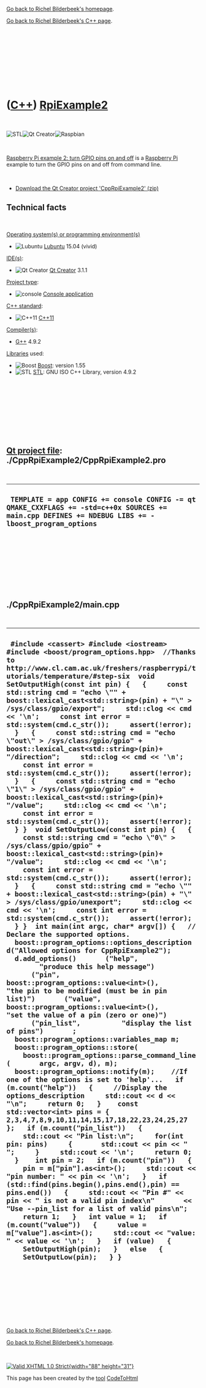 [Go back to Richel Bilderbeek's homepage](index.htm).

[Go back to Richel Bilderbeek's C++ page](Cpp.htm).

 

 

 

 

 

([C++](Cpp.htm)) [RpiExample2](CppRpiExample2.htm)
==================================================

 

![STL](PicStl.png)![Qt
Creator](PicQtCreator.png)![Raspbian](PicRaspbian.png)

 

[Raspberry Pi example 2: turn GPIO pins on and off](CppRpiExample2.htm)
is a [Raspberry Pi](CppRpi.htm) example to turn the GPIO pins on and off
from command line.

 

-   [Download the Qt Creator project
    'CppRpiExample2' (zip)](CppRpiExample2.zip)

Technical facts
---------------

 

[Operating system(s) or programming environment(s)](CppOs.htm)

-   ![Lubuntu](PicLubuntu.png) [Lubuntu](CppLubuntu.htm) 15.04 (vivid)

[IDE(s)](CppIde.htm):

-   ![Qt Creator](PicQtCreator.png) [Qt Creator](CppQtCreator.htm) 3.1.1

[Project type](CppQtProjectType.htm):

-   ![console](PicConsole.png) [Console
    application](CppConsoleApplication.htm)

[C++ standard](CppStandard.htm):

-   ![C++11](PicCpp11.png) [C++11](Cpp11.htm)

[Compiler(s)](CppCompiler.htm):

-   [G++](CppGpp.htm) 4.9.2

[Libraries](CppLibrary.htm) used:

-   ![Boost](PicBoost.png) [Boost](CppBoost.htm): version 1.55
-   ![STL](PicStl.png) [STL](CppStl.htm): GNU ISO C++ Library, version
    4.9.2

 

 

 

 

 

[Qt project file](CppQtProjectFile.htm): ./CppRpiExample2/CppRpiExample2.pro
----------------------------------------------------------------------------

 

  -----------------------------------------------------------------------------------------------------------------------------------------------------
  ` TEMPLATE = app CONFIG += console CONFIG -= qt QMAKE_CXXFLAGS += -std=c++0x SOURCES += main.cpp DEFINES += NDEBUG LIBS += -lboost_program_options`
  -----------------------------------------------------------------------------------------------------------------------------------------------------

 

 

 

 

 

./CppRpiExample2/main.cpp
-------------------------

 

  ------------------------------------------------------------------------------------------------------------------------------------------------------------------------------------------------------------------------------------------------------------------------------------------------------------------------------------------------------------------------------------------------------------------------------------------------------------------------------------------------------------------------------------------------------------------------------------------------------------------------------------------------------------------------------------------------------------------------------------------------------------------------------------------------------------------------------------------------------------------------------------------------------------------------------------------------------------------------------------------------------------------------------------------------------------------------------------------------------------------------------------------------------------------------------------------------------------------------------------------------------------------------------------------------------------------------------------------------------------------------------------------------------------------------------------------------------------------------------------------------------------------------------------------------------------------------------------------------------------------------------------------------------------------------------------------------------------------------------------------------------------------------------------------------------------------------------------------------------------------------------------------------------------------------------------------------------------------------------------------------------------------------------------------------------------------------------------------------------------------------------------------------------------------------------------------------------------------------------------------------------------------------------------------------------------------------------------------------------------------------------------------------------------------------------------------------------------------------------------------------------------------------------------------------------------------------------------------------------------------------------------------------------------------------------------------------------------------------------------------------------------------------------------------------------------------------------------------------------------------------------------------------------------------------------------------------------------------------------------------------------------------------------------------------------------------------------------------------------------------------------------
  ` #include <cassert> #include <iostream> #include <boost/program_options.hpp>  //Thanks to http://www.cl.cam.ac.uk/freshers/raspberrypi/tutorials/temperature/#step-six  void SetOutputHigh(const int pin) {   {     const std::string cmd = "echo \"" + boost::lexical_cast<std::string>(pin) + "\" > /sys/class/gpio/export";     std::clog << cmd << '\n';     const int error = std::system(cmd.c_str());     assert(!error);   }   {     const std::string cmd = "echo \"out\" > /sys/class/gpio/gpio" + boost::lexical_cast<std::string>(pin)+ "/direction";     std::clog << cmd << '\n';     const int error = std::system(cmd.c_str());     assert(!error);   }   {     const std::string cmd = "echo \"1\" > /sys/class/gpio/gpio" + boost::lexical_cast<std::string>(pin)+ "/value";     std::clog << cmd << '\n';     const int error = std::system(cmd.c_str());     assert(!error);   } }  void SetOutputLow(const int pin) {   {     const std::string cmd = "echo \"0\" > /sys/class/gpio/gpio" + boost::lexical_cast<std::string>(pin)+ "/value";     std::clog << cmd << '\n';     const int error = std::system(cmd.c_str());     assert(!error);   }   {     const std::string cmd = "echo \"" + boost::lexical_cast<std::string>(pin) + "\" > /sys/class/gpio/unexport";     std::clog << cmd << '\n';     const int error = std::system(cmd.c_str());     assert(!error);   } }  int main(int argc, char* argv[]) {   // Declare the supported options.   boost::program_options::options_description d("Allowed options for CppRpiExample2");   d.add_options()       ("help",         "produce this help message")       ("pin",          boost::program_options::value<int>(),          "the pin to be modified (must be in pin list)")       ("value",          boost::program_options::value<int>(),          "set the value of a pin (zero or one)")       ("pin_list",          "display the list of pins")       ;    boost::program_options::variables_map m;   boost::program_options::store(     boost::program_options::parse_command_line(       argc, argv, d), m);   boost::program_options::notify(m);    //If one of the options is set to 'help'...   if (m.count("help"))   {     //Display the options_description     std::cout << d << "\n";     return 0;   }    const std::vector<int> pins = { 2,3,4,7,8,9,10,11,14,15,17,18,22,23,24,25,27 };   if (m.count("pin_list"))   {     std::cout << "Pin list:\n";     for(int pin: pins)     {       std::cout << pin << " ";     }     std::cout << '\n';     return 0;   }    int pin = 2;   if (m.count("pin"))   {     pin = m["pin"].as<int>();     std::cout << "pin number: " << pin << '\n';   }   if (std::find(pins.begin(),pins.end(),pin) == pins.end())   {     std::cout << "Pin #" << pin << " is not a valid pin index\n"       << "Use --pin_list for a list of valid pins\n";     return 1;   }   int value = 1;   if (m.count("value"))   {     value = m["value"].as<int>();     std::cout << "value: " << value << '\n';   }   if (value)   {     SetOutputHigh(pin);   }   else   {     SetOutputLow(pin);   } }`
  ------------------------------------------------------------------------------------------------------------------------------------------------------------------------------------------------------------------------------------------------------------------------------------------------------------------------------------------------------------------------------------------------------------------------------------------------------------------------------------------------------------------------------------------------------------------------------------------------------------------------------------------------------------------------------------------------------------------------------------------------------------------------------------------------------------------------------------------------------------------------------------------------------------------------------------------------------------------------------------------------------------------------------------------------------------------------------------------------------------------------------------------------------------------------------------------------------------------------------------------------------------------------------------------------------------------------------------------------------------------------------------------------------------------------------------------------------------------------------------------------------------------------------------------------------------------------------------------------------------------------------------------------------------------------------------------------------------------------------------------------------------------------------------------------------------------------------------------------------------------------------------------------------------------------------------------------------------------------------------------------------------------------------------------------------------------------------------------------------------------------------------------------------------------------------------------------------------------------------------------------------------------------------------------------------------------------------------------------------------------------------------------------------------------------------------------------------------------------------------------------------------------------------------------------------------------------------------------------------------------------------------------------------------------------------------------------------------------------------------------------------------------------------------------------------------------------------------------------------------------------------------------------------------------------------------------------------------------------------------------------------------------------------------------------------------------------------------------------------------------------------------

 

 

 

 

 

[Go back to Richel Bilderbeek's C++ page](Cpp.htm).

[Go back to Richel Bilderbeek's homepage](index.htm).

 

[![Valid XHTML 1.0 Strict](valid-xhtml10.png){width="88"
height="31"}](http://validator.w3.org/check?uri=referer)

This page has been created by the [tool](Tools.htm)
[CodeToHtml](ToolCodeToHtml.htm)
